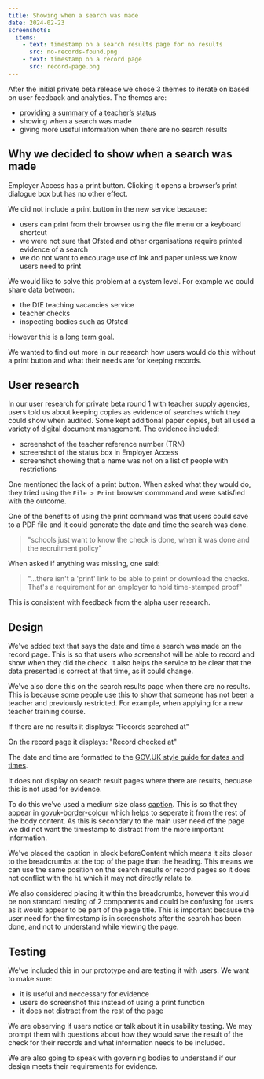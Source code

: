 ```yaml
---
title: Showing when a search was made
date: 2024-02-23
screenshots:
  items:
    - text: timestamp on a search results page for no results
      src: no-records-found.png
    - text: timestamp on a record page
      src: record-page.png
---
```


After the initial private beta release we chose 3 themes to iterate on based on user feedback and analytics. The themes are:

- [providing a summary of a teacher’s status](/using-tags-to-summarise-a-teachers-status)
- showing when a search was made
- giving more useful information when there are no search results

## Why we decided to show when a search was made

Employer Access has a print button. Clicking it opens a browser’s print dialogue box but has no other effect.

We did not include a print button in the new service because:

- users can print from their browser using the file menu or a keyboard shortcut
- we were not sure that Ofsted and other organisations require printed evidence of a search
- we do not want to encourage use of ink and paper unless we know users need to print

We would like to solve this problem at a system level. For example we could share data between:

- the DfE teaching vacancies service
- teacher checks
- inspecting bodies such as Ofsted

However this is a long term goal.

We wanted to find out more in our research how users would do this without a print button and what their needs are for keeping records.

## User research

In our user research for private beta round 1 with teacher supply agencies, users told us about keeping copies as evidence of searches which they could show when audited. Some kept additional paper copies, but all used a variety of digital document management. The evidence included:

- screenshot of the teacher reference number (TRN)
- screenshot of the status box in Employer Access
- screenshot showing that a name was not on a list of people with restrictions

One mentioned the lack of a print button. When asked what they would do, they tried using the `File > Print` browser commmand and were satisfied with the outcome.

One of the benefits of using the print command was that users could save to a PDF file and it could generate the date and time the search was done.

> "schools just want to know the check is done, when it was done and the recruitment policy"

When asked if anything was missing, one said:

> "...there isn't a 'print' link to be able to print or download the checks. That's a requirement for an employer to hold time-stamped proof"

This is consistent with feedback from the alpha user research.

## Design

We've added text that says the date and time a search was made on the record page. This is so that users who screenshot will be able to record and show when they did the check. It also helps the service to be clear that the data presented is correct at that time, as it could change.

We've also done this on the search results page when there are no results. This is because some people use this to show that someone has not been a teacher and previously restricted. For example, when applying for a new teacher training course.

If there are no results it displays: "Records searched at"

On the record page it displays: "Record checked at"

The date and time are formatted to the [GOV.UK style guide for dates and times](https://www.gov.uk/guidance/style-guide/a-to-z-of-gov-uk-style).

It does not display on search result pages where there are results, becuase this is not used for evidence.

To do this we've used a medium size class [caption](https://design-system.service.gov.uk/styles/headings/#headings-with-captions). This is so that they appear in [govuk-border-colour](https://design-system.service.gov.uk/styles/colour) which helps to seperate it from the rest of the body content. As this is secondary to the main user need of the page we did not want the timestamp to distract from the more important information.

We've placed the caption in block beforeContent which means it sits closer to the breadcrumbs at the top of the page than the heading. This means we can use the same position on the search results or record pages so it does not conflict with the `h1` which it may not directly relate to.

We also considered placing it within the breadcrumbs, however this would be non standard nesting of 2 components and could be confusing for users as it would appear to be part of the page title. This is important because the user need for the timestamp is in screenshots after the search has been done, and not to understand while viewing the page.

## Testing

We've included this in our prototype and are testing it with users. We want to make sure:

- it is useful and neccessary for evidence
- users do screenshot this instead of using a print function
- it does not distract from the rest of the page

We are observing if users notice or talk about it in usability testing. We may prompt them with questions about how they would save the result of the check for their records and what information needs to be included.

We are also going to speak with governing bodies to understand if our design meets their requirements for evidence.
